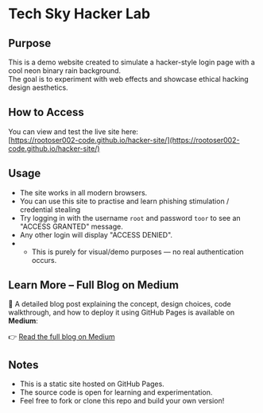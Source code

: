 # Tech Sky Hacker Lab

## Purpose
This is a demo website created to simulate a hacker-style login page with a cool neon binary rain background.  
The goal is to experiment with web effects and showcase ethical hacking design aesthetics.

## How to Access
You can view and test the live site here:  
[https://rootoser002-code.github.io/hacker-site/](https://rootoser002-code.github.io/hacker-site/)

## Usage 
- The site works in all modern browsers.
- You can use this site to practise and learn phishing stimulation / credential stealing 
- Try logging in with the username `root` and password `toor` to see an "ACCESS GRANTED" message.
- Any other login will display "ACCESS DENIED".
- - This is purely for visual/demo purposes — no real authentication occurs.

## Learn More – Full Blog on Medium
📖 A detailed blog post explaining the concept, design choices, code walkthrough, and how to deploy it using GitHub Pages is available on **Medium**:

👉 [Read the full blog on Medium](https://medium.com/@your-medium-username)


## Notes
- This is a static site hosted on GitHub Pages.
- The source code is open for learning and experimentation.
- Feel free to fork or clone this repo and build your own version!

